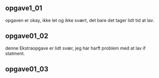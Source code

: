 ## opgave1_01

opgaven er okay, ikke let og ikke svært, det bare det tager lidt tid at lav.

## opgave01_02

denne Ekstraopgave er lidt svær, jeg har harft problem med at lav if statment.

## opgave01_03
